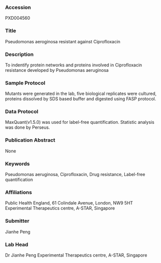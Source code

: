 ### Accession
PXD004560

### Title
Pseudomonas aeroginosa resistant against Ciprofloxacin

### Description
To indentify protein networks and proteins involved in Ciprofloxacin resistance developed by Pseudomonas aeruginosa

### Sample Protocol
Mutants were generated in the lab, five biological replicates were cultured, proteins dissolved by SDS based buffer and digested using FASP protocol.

### Data Protocol
MaxQuant(v1.5.0) was used for label-free quantification. Statistic analysis was done by Perseus.

### Publication Abstract
None

### Keywords
Pseudomonas aeruginosa, Ciprofloxacin, Drug resistance, Label-free quantification

### Affiliations
Public Health England, 
61 Colindale Avenue,
London, NW9 5HT
Experimental Therapeutics centre, A-STAR, Singapore

### Submitter
Jianhe Peng

### Lab Head
Dr Jianhe Peng
Experimental Therapeutics centre, A-STAR, Singapore


